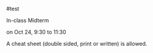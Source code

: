 #test 

In-class Midterm 

on Oct 24, 9:30 to 11:30

A cheat sheet (double sided, print or written) is allowed.